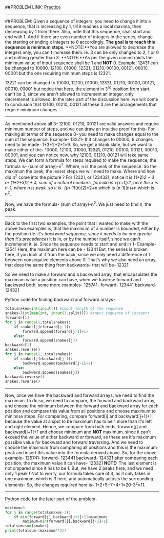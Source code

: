 ##PROBLEM LINK:
[Practice](https://www.codechef.com/problems/SNTEMPLE "SNTEMPLE Practice")
***
##PROBLEM:
Given a sequence of integers, you need to change it into a sequence, that is increasing by 1, till it reaches a local maxima, then decreasing by 1 from there. Also, note that this sequence, shall start and end with 1. And if there are even number of integers in the series, change the starting or ending x integers to 0 accordingly. **The goal is to reach this sequence is minimum steps.**
**NOTE:**You are allowed to decrease the integers only, you can't increase them. ie. 3 can be only changed to 2, 1 or 0 and nothing greater than 3.
**NOTE:**As per the given comnstraints the minimum value of input sequence shall be 1 and **NOT** 0.
Example:
12431
can be changed to 10000, 12100, 01000, 12321, 01210, 00100, 00121, 00010, 00001 but the one requiring minimum steps is 12321.

13221
can be changed to 10000, 12100, 01000, ~~12321~~, 01210, 00100, 00121, 00010, 00001 but notice that here, the element in 3<sup>rd</sup> position from start, can't be 3, since we aren't allowed to increment an integer, only decremenet is allowed. In the later part of the discussion here, we will come to conclusion that 12100, 01210, 00121 all these 3 are the arrangements that require minimum changes. 
***
As mentioned above all 3- 12100, 01210, 00121 are valid answers and require minimum number of steps, and we can draw an intuitive proof for this- 
For making all terms of the sequence 0- you need to make changes equal to the sum of the sequence.
Example- 
13221- If it changes to 00000, 9 changes need to be made- 1+3+2+2+1=9. So, we get a blank slate, but we want to make either of the-  10000, 12100, 01000, ~~12321~~, 01210, 00100, 00121, 00010, 00001, and you can notice now, why 12100, 01210, 00121 will take same steps.
We can form a formula for steps required to make the sequence, the formula is-
(sum of array)-n<sup>2</sup>. Where, n is the peak of the sequence. So the maximum the peak, the lesser steps we will need to make.
Where and how did n<sup>2</sup> come into the picture ? 
For 12321, or 1234321, notice it is (1+2)*2 + 3 or (1+2+3)*2 + 4, sum of x natural numbers, formula is x*(x+1)/2, here the x is n-1, where n is peak, so it is- 
((n-1)*(n)/2)*2+n which is (n-1)(n)+n which is n<sup>2</sup>.

Now, we have the formula- (sum of array)-n<sup>2</sup>. We just need to find n, the peak.
***
Back to the first two examples, the point that I wanted to make with the above two examples is, that the maximum of a number is bounded, either by the position (*ie. it's backward sequence, since it needs to be one greater than it's precedence*) it is in, or by the number itself, since we can't incremenet it. ie. Since the sequence needs to start and end in 1-
Example-
12541
Here, the maximum here can be - 12341
But, the series is broken here, if you look at it from the back, since we only need a difference of 1 between consequtive elements above 0. That's why we also need an array, that does the same thing from backwards- that will be- 12321

So we need to make a forward and a backward array, that encapsulates the maximum value a position can have, when we traverse forward and backward both, some more examples-
125741-
forward- 123441
backward- 124321

Python code for finding backward and forward arrays-
```python
totalsnakes=int(input()) #input length of the sequence
snakes=list(map(int, input().split())) #input sequence of integers
forward=[1]
for j in range(1,totalsnakes):
	if snakes[j]>forward[j-1]:
		forward.append(forward[j-1]+1)
	else:
		forward.append(snakes[j])
backward=[1]
snakes.reverse()
for j in range(1, totalsnakes):
	if snakes[j]>backward[j-1]:
		backward.append(backward[j-1]+1)
	else:
		backward.append(snakes[j])
backward.reverse()
snakes.reverse()
```
***
Now, once we have the backward and forward arrays, we need to find the maximum, to do so, we need to compare, the forward and backward array, and choose the minimum between the forward and backward array for each position and compare this value from all positions and choose maximum to minimise steps.
For comparing, compare forward[j] and backward[j+1]+1, because the value at a spot to be maximum has to be 1 more than it's left and right element. Hence, we compare from both ends, forward[j] and backward[j+1]+1 and choose minimum and **NOT** maximum, since it can't exceed the value of either backward or forward, as these are it's maximum possible value for backward and forward traversing.
And we need to choose the maximum from comparing all positions and this is the maximum peak and insert this value into the formula derived above.
So, for the above example-
125741-
forward- 123441
backward- 124321
after comparing each position, the maximum value it can have-
123321
**NOTE:** The last element is not ompared since it has to be 1.
But, we have 2 peaks here, and we need only 1 peak ! Not to worry, our formula takes care of it, as it only takes in one maximum, which is 3 here, and automatically adjusts the surrounding elements-
So, the changes required here is- 1+2+5+7+4+1=20-3<sup>2</sup>=11.
***
Python code for the later part of the problem-
```python
maximum=0
for j in range(totalsnakes-1):
	if min(forward[j],backward[j+1]+1)>maximum:
		maximum=min(forward[j],backward[j+1]+1)
totalsum=sum(snakes)
print(totalsum-(maximum**2))
``` 